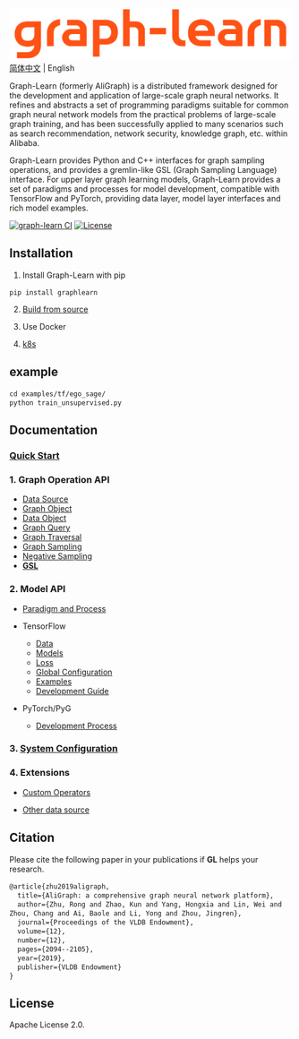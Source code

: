 ![GL](docs/images/graph-learn.png)
[简体中文](README.md) | English

Graph-Learn (formerly AliGraph) is a distributed framework designed for the development and application of large-scale graph neural networks.
It refines and abstracts a set of programming paradigms suitable for common graph neural network models from the practical problems of large-scale graph training, and has been successfully applied to many scenarios such as search recommendation, network security, knowledge graph, etc. within Alibaba.

Graph-Learn provides Python and C++ interfaces for graph sampling operations, and provides a gremlin-like GSL (Graph Sampling Language) interface. For upper layer graph learning models, Graph-Learn provides a set of paradigms and processes for model development, compatible with TensorFlow and PyTorch, providing data layer, model layer interfaces and rich model examples.


[![graph-learn CI](https://github.com/alibaba/graph-learn/workflows/graph-learn%20CI/badge.svg)](https://github.com/alibaba/graph-learn/actions)
[![License](https://img.shields.io/badge/License-Apache%202.0-blue.svg)](https://github.com/alibaba/graph-learn/blob/master/LICENSE)



## Installation

1. Install Graph-Learn with pip
```
pip install graphlearn
```

2. [Build from source](docs/install_cn.md)

3. Use Docker

4. [k8s](docs/k8s.md)

## example
```
cd examples/tf/ego_sage/
python train_unsupervised.py
```

## Documentation

### [Quick Start](docs/quick_start_cn.md)

### 1. Graph Operation API

*  [Data Source](docs/data_loader_cn.md)
*  [Graph Object](docs/graph_object_cn.md)
*  [Data Object](docs/data_object_cn.md)
*  [Graph Query](docs/graph_query_cn.md)
*  [Graph Traversal](docs/graph_traverse_cn.md)
*  [Graph Sampling](docs/graph_sampling_cn.md)
*  [Negative Sampling](docs/negative_sampling_cn.md)
*  [**GSL**](docs/gsl_cn.md)

### 2. Model API
  
*  [Paradigm and Process](docs/gnn_programming_model_cn.md)

*  TensorFlow
    - [Data](docs/tf_data_layer_cn.md)
    - [Models](docs/tf_model_layer_cn.md)
    - [Loss](docs/tf_loss_cn.md)
    - [Global Configuration](docs/tf_config_cn.md)
    - [Examples](docs/tf_model_example_cn.md)
    - [Development Guide](docs/tf_custom_model_tutorial_cn.md)

*  PyTorch/PyG

    - [Development Process](docs/torch_custom_model_tutorial_cn.md)


### 3. [System Configuration](docs/global_config_cn.md)

### 4. Extensions

* [Custom Operators](docs/operator.md)

* [Other data source](docs/other_source.md)

## Citation

Please cite the following paper in your publications if **GL** helps your research.

```
@article{zhu2019aligraph,
  title={AliGraph: a comprehensive graph neural network platform},
  author={Zhu, Rong and Zhao, Kun and Yang, Hongxia and Lin, Wei and Zhou, Chang and Ai, Baole and Li, Yong and Zhou, Jingren},
  journal={Proceedings of the VLDB Endowment},
  volume={12},
  number={12},
  pages={2094--2105},
  year={2019},
  publisher={VLDB Endowment}
}
```

## License

Apache License 2.0.
